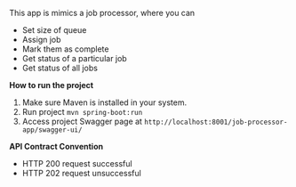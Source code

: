 This app is mimics a job processor, where you can
* Set size of queue
* Assign job
* Mark them as complete
* Get status of a particular job
* Get status of all jobs

**How to run the project**
1.  Make sure Maven is installed in your system.
2.  Run project `mvn spring-boot:run`
3.  Access project Swagger page at `http://localhost:8001/job-processor-app/swagger-ui/`

**API Contract Convention**
* HTTP 200 request successful
* HTTP 202 request unsuccessful
